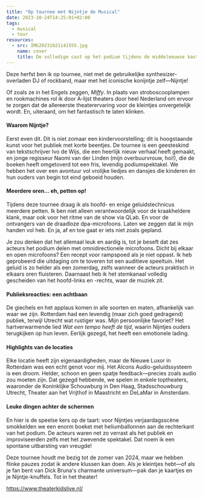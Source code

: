 ```yaml
---
title: "Op tournee met Nijntje de Musical"
date: 2023-10-24T14:25:01+02:00
tags:
  - musical
  - tour
resources:
  - src: IMG20231021141555.jpg
    name: cover
    title: De volledige cast op het podium tijdens de middeleeuwse kasteelscène
---
```

Deze herfst ben ik op tournee, niet met de gebruikelijke synthesizer-overladen DJ of rockband, maar met het iconische konijntje zelf—Nijntje!
<!--more-->
Of zoals ze in het Engels zeggen, _Miffy_. In plaats van stroboscooplampen en rookmachines rol ik door A-lijst theaters door heel Nederland om ervoor te zorgen dat de allereerste theaterervaring voor de kleintjes onvergetelijk wordt. En, uiteraard, om het fantastisch te laten klinken.

#### Waarom Nijntje?

Eerst even dit. Dit is niet zomaar een kindervoorstelling; dit is hoogstaande kunst voor het publiek met korte beentjes. De tournee is een geesteskind van tekstschrijver Ivo de Wijs, die een heerlijk nieuw verhaal heeft gemaakt, en jonge regisseur Naomi van der Linden (mijn overbuurvrouw, hoi!), die de boeken heeft omgetoverd tot een fris, levendig podiumspektakel. We hebben het over een avontuur vol vrolijke liedjes en dansjes die kinderen én hun ouders van begin tot eind geboeid houden.

#### Meerdere oren... eh, petten op!

Tijdens deze tournee draag ik als hoofd- en enige geluidstechnicus meerdere petten. Ik ben niet alleen verantwoordelijk voor de kraakheldere klank, maar ook voor het ritme van de show via QLab. En voor de ontvangers van de draadloze dpa-microfoons. Laten we zeggen dat ik mijn handen vol heb. En ja, af en toe gaat er iets niet zoals gepland.

Je zou denken dat het allemaal leuk en aardig is, tot je beseft dat zes acteurs het podium delen met omnidirectionele microfoons. Dicht bij elkaar en open microfoons? Een recept voor rampspoed als je niet oppast. Ik heb geprobeerd die uitdaging om te toveren tot een auditieve speeltuin. Het geluid is zo helder als een zomerdag, zelfs wanneer de acteurs praktisch in elkaars oren fluisteren. Daarnaast heb ik het stemkanaal volledig gescheiden van het hoofd-links en -rechts, waar de muziek zit.

#### Publieksreacties: een achtbaan

De giechels en het applaus komen in alle soorten en maten, afhankelijk van waar we zijn. Rotterdam had een levendig (maar zich goed gedragend) publiek, terwijl Utrecht wat rustiger was. Mijn persoonlijke favoriet? Het hartverwarmende lied _Wat een tempo heeft de tijd_, waarin Nijntjes ouders terugkijken op hun leven. Eerlijk gezegd, het heeft een emotionele lading.

#### Highlights van de locaties

Elke locatie heeft zijn eigenaardigheden, maar de Nieuwe Luxor in Rotterdam was een echt genot voor mij. Het Alcons Audio-geluidssysteem is een droom. Helder, schoon en geen spatje feedback—precies zoals audio zou moeten zijn. Dat gezegd hebbende, we spelen in enkele toptheaters, waaronder de Koninklijke Schouwburg in Den Haag, Stadsschouwburg Utrecht, Theater aan het Vrijthof in Maastricht en DeLaMar in Amsterdam.

#### Leuke dingen achter de schermen

En hier is de speelse kers op de taart: voor Nijntjes verjaardagsscène smokkelden we een enorm boeket met heliumballonnen aan de rechterkant van het podium. De acteurs waren net zo verrast als het publiek en improviseerden zelfs met het zwevende spektakel. Dat noem ik een spontane uitbarsting van vreugde!

Deze tournee houdt me bezig tot de zomer van 2024, maar we hebben flinke pauzes zodat ik andere klussen kan doen. Als je kleintjes hebt—of als je fan bent van Dick Bruna's charmante universum—pak dan je kaartjes en je Nijntje-knuffels. Tot in het theater!

<https://www.theaterkidslive.nl/>